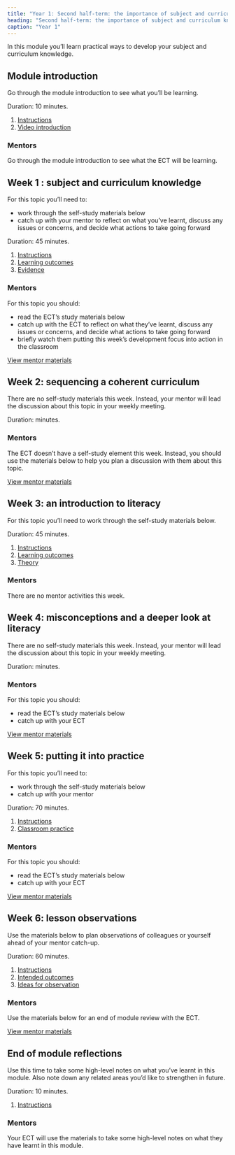 ```yaml
---
title: "Year 1: Second half-term: the importance of subject and curriculum knowledge"
heading: "Second half-term: the importance of subject and curriculum knowledge"
caption: "Year 1"
---
```


In this module you’ll learn practical ways to develop your subject and curriculum knowledge.

## Module introduction

Go through the module introduction to see what you’ll be learning.

Duration: 10 minutes.

1. [Instructions](/education-development-trust/year-1-the-importance-of-subject-and-curriculum-knowledge/intro-ect-instructions)
2. [Video introduction](/education-development-trust/year-1-the-importance-of-subject-and-curriculum-knowledge/intro-ect-video-introduction)

### Mentors

Go through the module introduction to see what the ECT will be learning.

## Week 1 : subject and curriculum knowledge

For this topic you’ll need to:

- work through the self-study materials below
- catch up with your mentor to reflect on what you’ve learnt, discuss any issues or concerns, and decide what actions to take going forward

Duration: 45 minutes.

1. [Instructions](/education-development-trust/year-1-the-importance-of-subject-and-curriculum-knowledge/spring-week-1-ect-instructions)
2. [Learning outcomes](/education-development-trust/year-1-the-importance-of-subject-and-curriculum-knowledge/spring-week-1-ect-learning-outcomes)
3. [Evidence](/education-development-trust/year-1-the-importance-of-subject-and-curriculum-knowledge/spring-week-1-ect-evidence)

### Mentors

For this topic you should:

- read the ECT’s study materials below
- catch up with the ECT to reflect on what they’ve learnt, discuss any issues or concerns, and decide what actions to take going forward
- briefly watch them putting this week’s development focus into action in the classroom

[View mentor materials](/education-development-trust/year-1-the-importance-of-subject-and-curriculum-knowledge/spring-week-1-mentor-materials)

## Week 2: sequencing a coherent curriculum

There are no self-study materials this week. Instead, your mentor will lead the discussion about this topic in your weekly meeting.

Duration: minutes.

### Mentors

The ECT doesn’t have a self-study element this week. Instead, you should use the materials below to help you plan a discussion with them about this topic.

[View mentor materials](/education-development-trust/year-1-the-importance-of-subject-and-curriculum-knowledge/spring-week-2-mentor-materials)

## Week 3: an introduction to literacy

For this topic you’ll need to work through the self-study materials below.

Duration: 45 minutes.

1. [Instructions](/education-development-trust/year-1-the-importance-of-subject-and-curriculum-knowledge/spring-week-3-ect-instructions)
2. [Learning outcomes](/education-development-trust/year-1-the-importance-of-subject-and-curriculum-knowledge/spring-week-3-ect-learning-outcomes)
3. [Theory](/education-development-trust/year-1-the-importance-of-subject-and-curriculum-knowledge/spring-week-3-ect-theory)

### Mentors

There are no mentor activities this week.

## Week 4: misconceptions and a deeper look at literacy

There are no self-study materials this week. Instead, your mentor will lead the discussion about this topic in your weekly meeting.

Duration: minutes.

### Mentors

For this topic you should:

- read the ECT’s study materials below
- catch up with your ECT

[View mentor materials](/education-development-trust/year-1-the-importance-of-subject-and-curriculum-knowledge/spring-week-4-mentor-materials)

## Week 5: putting it into practice

For this topic you’ll need to:

- work through the self-study materials below
- catch up with your mentor

Duration: 70 minutes.

1. [Instructions](/education-development-trust/year-1-the-importance-of-subject-and-curriculum-knowledge/spring-week-5-ect-instructions)
2. [Classroom practice](/education-development-trust/year-1-the-importance-of-subject-and-curriculum-knowledge/spring-week-5-ect-classroom-practice)

### Mentors

For this topic you should:

- read the ECT’s study materials below
- catch up with your ECT

[View mentor materials](/education-development-trust/year-1-the-importance-of-subject-and-curriculum-knowledge/spring-week-5-mentor-materials)

## Week 6: lesson observations

Use the materials below to plan observations of colleagues or yourself ahead of your mentor catch-up.

Duration: 60 minutes.

1. [Instructions](/education-development-trust/year-1-the-importance-of-subject-and-curriculum-knowledge/spring-week-6-ect-instructions)
2. [Intended outcomes](/education-development-trust/year-1-the-importance-of-subject-and-curriculum-knowledge/spring-week-6-ect-intended-outcomes)
3. [Ideas for observation](/education-development-trust/year-1-the-importance-of-subject-and-curriculum-knowledge/spring-week-6-ect-ideas-for-observation)

### Mentors

Use the materials below for an end of module review with the ECT.

[View mentor materials](/education-development-trust/year-1-the-importance-of-subject-and-curriculum-knowledge/spring-week-6-mentor-materials)

## End of module reflections

Use this time to take some high-level notes on what you’ve learnt in this module. Also note down any related areas you’d like to strengthen in future.

Duration: 10 minutes.

1. [Instructions](/education-development-trust/year-1-the-importance-of-subject-and-curriculum-knowledge/intro-ect-instructions)

### Mentors

Your ECT will use the materials to take some high-level notes on what they have learnt in this module.
